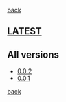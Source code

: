 [back](index)
## [LATEST](ver/0.0.2/user-manual.html)
## All versions
* [0.0.2](ver/0.0.2/user-manual.html)
* [0.0.1](ver/0.0.1/user-manual.html)


[back](index)
